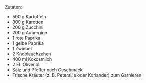 Zutaten:
- 500 g Kartoffeln
- 300 g Karotten
- 200 g Zucchini
- 200 g Aubergine
- 1 rote Paprika
- 1 gelbe Paprika
- 1 Zwiebel
- 2 Knoblauchzehen
- 400 ml Kokosmilch
- 2 EL Olivenöl
- Salz und Pfeffer nach Geschmack
- Frische Kräuter (z. B. Petersilie oder Koriander) zum Garnieren